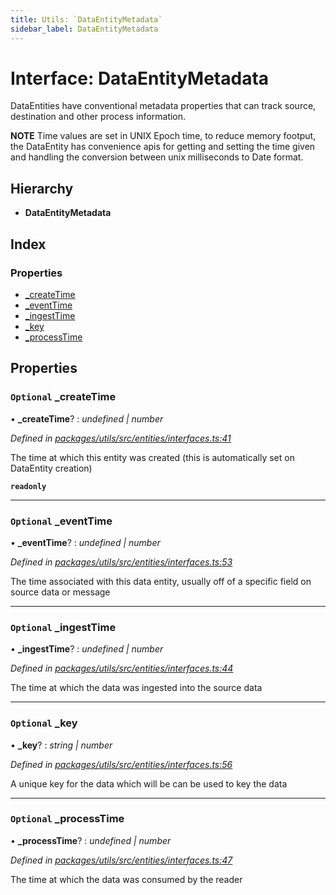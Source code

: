 ```yaml
---
title: Utils: `DataEntityMetadata`
sidebar_label: DataEntityMetadata
---
```


# Interface: DataEntityMetadata

DataEntities have conventional metadata properties
that can track source, destination and other process
information.

**NOTE** Time values are set in UNIX Epoch time,
to reduce memory footput, the DataEntity has convenience
apis for getting and setting the time given and handling
the conversion between unix milliseconds to Date format.

## Hierarchy

* **DataEntityMetadata**

## Index

### Properties

* [_createTime](dataentitymetadata.md#optional-_createtime)
* [_eventTime](dataentitymetadata.md#optional-_eventtime)
* [_ingestTime](dataentitymetadata.md#optional-_ingesttime)
* [_key](dataentitymetadata.md#optional-_key)
* [_processTime](dataentitymetadata.md#optional-_processtime)

## Properties

### `Optional` _createTime

• **_createTime**? : *undefined | number*

*Defined in [packages/utils/src/entities/interfaces.ts:41](https://github.com/terascope/teraslice/blob/f95bb5556/packages/utils/src/entities/interfaces.ts#L41)*

The time at which this entity was created
(this is automatically set on DataEntity creation)

**`readonly`** 

___

### `Optional` _eventTime

• **_eventTime**? : *undefined | number*

*Defined in [packages/utils/src/entities/interfaces.ts:53](https://github.com/terascope/teraslice/blob/f95bb5556/packages/utils/src/entities/interfaces.ts#L53)*

The time associated with this data entity,
usually off of a specific field on source data or message

___

### `Optional` _ingestTime

• **_ingestTime**? : *undefined | number*

*Defined in [packages/utils/src/entities/interfaces.ts:44](https://github.com/terascope/teraslice/blob/f95bb5556/packages/utils/src/entities/interfaces.ts#L44)*

The time at which the data was ingested into the source data

___

### `Optional` _key

• **_key**? : *string | number*

*Defined in [packages/utils/src/entities/interfaces.ts:56](https://github.com/terascope/teraslice/blob/f95bb5556/packages/utils/src/entities/interfaces.ts#L56)*

A unique key for the data which will be can be used to key the data

___

### `Optional` _processTime

• **_processTime**? : *undefined | number*

*Defined in [packages/utils/src/entities/interfaces.ts:47](https://github.com/terascope/teraslice/blob/f95bb5556/packages/utils/src/entities/interfaces.ts#L47)*

The time at which the data was consumed by the reader
